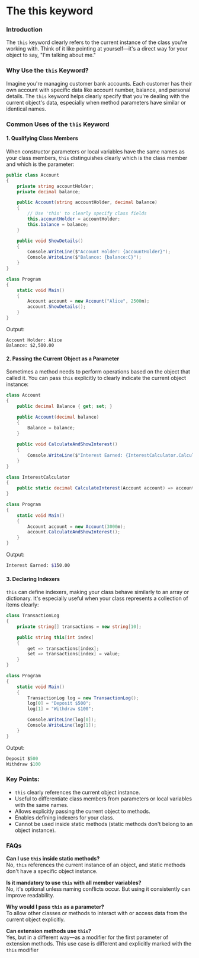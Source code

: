 # The this keyword

### Introduction

The `this` keyword clearly refers to the current instance of the class you're working with. Think of it like pointing at yourself—it's a direct way for your object to say, "I'm talking about me."

### Why Use the `this` Keyword?

Imagine you're managing customer bank accounts. Each customer has their own account with specific data like account number, balance, and personal details. The `this` keyword helps clearly specify that you're dealing with the current object's data, especially when method parameters have similar or identical names.

### Common Uses of the `this` Keyword

#### 1. Qualifying Class Members

When constructor parameters or local variables have the same names as your class members, `this` distinguishes clearly which is the class member and which is the parameter:

```csharp
public class Account
{
    private string accountHolder;
    private decimal balance;

    public Account(string accountHolder, decimal balance)
    {
        // Use 'this' to clearly specify class fields
        this.accountHolder = accountHolder;
        this.balance = balance;
    }

    public void ShowDetails()
    {
        Console.WriteLine($"Account Holder: {accountHolder}");
        Console.WriteLine($"Balance: {balance:C}");
    }
}

class Program
{
    static void Main()
    {
        Account account = new Account("Alice", 2500m);
        account.ShowDetails();
    }
}
```

Output:

```
Account Holder: Alice
Balance: $2,500.00
```

#### 2. Passing the Current Object as a Parameter

Sometimes a method needs to perform operations based on the object that called it. You can pass `this` explicitly to clearly indicate the current object instance:

```csharp
class Account
{
    public decimal Balance { get; set; }

    public Account(decimal balance)
    {
        Balance = balance;
    }

    public void CalculateAndShowInterest()
    {
        Console.WriteLine($"Interest Earned: {InterestCalculator.CalculateInterest(this):C}");
    }
}

class InterestCalculator
{
    public static decimal CalculateInterest(Account account) => account.Balance * 0.05m;
}

class Program
{
    static void Main()
    {
        Account account = new Account(3000m);
        account.CalculateAndShowInterest();
    }
}
```

Output:

```bash
Interest Earned: $150.00
```

#### 3. Declaring Indexers

`this` can define indexers, making your class behave similarly to an array or dictionary. It's especially useful when your class represents a collection of items clearly:

```csharp
class TransactionLog
{
    private string[] transactions = new string[10];

    public string this[int index]
    {
        get => transactions[index];
        set => transactions[index] = value;
    }
}

class Program
{
    static void Main()
    {
        TransactionLog log = new TransactionLog();
        log[0] = "Deposit $500";
        log[1] = "Withdraw $100";

        Console.WriteLine(log[0]);
        Console.WriteLine(log[1]);
    }
}
```

Output:

```csharp
Deposit $500
Withdraw $100
```



### Key Points:

* `this` clearly references the current object instance.
* Useful to differentiate class members from parameters or local variables with the same names.
* Allows explicitly passing the current object to methods.
* Enables defining indexers for your class.
* Cannot be used inside static methods (static methods don't belong to an object instance).

### FAQs

**Can I use `this` inside static methods?**\
No, `this` references the current instance of an object, and static methods don't have a specific object instance.

**Is it mandatory to use `this` with all member variables?**\
No, it's optional unless naming conflicts occur. But using it consistently can improve readability.

**Why would I pass `this` as a parameter?**\
To allow other classes or methods to interact with or access data from the current object explicitly.

**Can extension methods use `this`?**\
Yes, but in a different way—as a modifier for the first parameter of extension methods. This use case is different and explicitly marked with the `this` modifier
